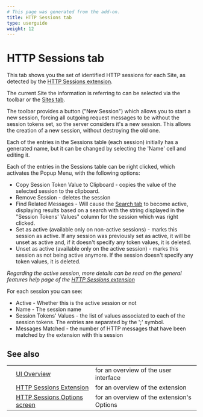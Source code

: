 ```yaml
---
# This page was generated from the add-on.
title: HTTP Sessions tab
type: userguide
weight: 12
---
```


# HTTP Sessions tab

This tab shows you the set of identified HTTP sessions for each Site,
as detected by the [HTTP
Sessions extension](/docs/desktop/start/features/httpsessions/).

The current Site the information is referring to can be selected via
the toolbar or the [Sites tab](/docs/desktop/ui/tabs/sites/).

The toolbar provides a button ("New Session") which allows you
to start a new session, forcing all outgoing request messages to be
without the session tokens set, so the server considers it's a new
session. This allows the creation of a new session, without destroying
the old one.

Each of the entries in the Sessions table (each session)
initially has a generated name, but it can be changed by selecting the
'Name' cell and editing it.

Each of the entries in the Sessions table can be right clicked,
which activates the Popup Menu, with the following options:

- Copy Session Token Value to Clipboard - copies the value of the selected session to the clipboard.
- Remove Session - deletes the session
- Find Related Messages - Will cause the [Search tab](/docs/desktop/ui/tabs/search/) to become active, displaying results based on a search with the string displayed in the "Session Tokens' Values" column for the session which was right clicked.
- Set as active (available only on non-active sessions) - marks this session as active. If any session was previously set as active, it will be unset as active and, if it doesn't specify any token values, it is deleted.
- Unset as active (available only on the active session) - marks this session as not being active anymore. If the session doesn't specify any token values, it is deleted.

_Regarding the active session, more details can be read on the
general features help page of the [HTTP Sessions
extension](/docs/desktop/start/features/httpsessions/)_

For each session you can see:

- Active - Whether this is the active session or not
- Name - The session name
- Session Tokens' Values - the list of values associated to each of the session tokens. The entries are separated by the ';' symbol.
- Messages Matched - the number of HTTP messages that have been matched by the extension with this session

## See also

|     |                                                                                |                                            |
| --- | ------------------------------------------------------------------------------ | ------------------------------------------ |
|     | [UI Overview](/docs/desktop/ui/)                                               | for an overview of the user interface      |
|     | [HTTP Sessions Extension](/docs/desktop/start/features/httpsessions/)          | for an overview of the extension           |
|     | [HTTP Sessions Options screen](/docs/desktop/ui/dialogs/options/httpsessions/) | for an overview of the extension's Options |
